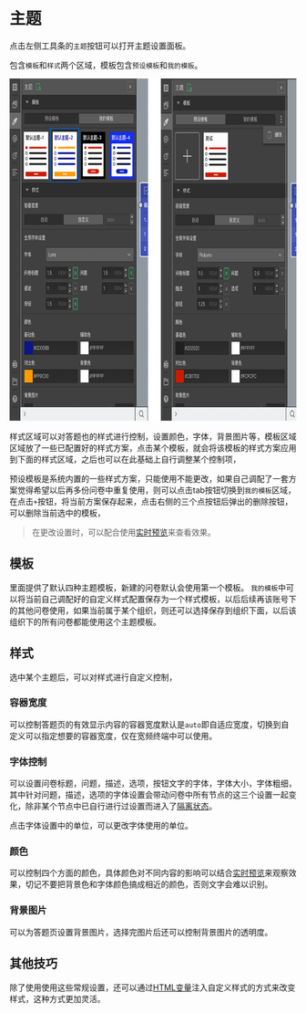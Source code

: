 # 主题

点击左侧工具条的`主题`按钮可以打开主题设置面板。

包含`模板`和`样式`两个区域，模板包含`预设模板`和`我的模板`。

<img src='./images/theme-kit.png' height='600'>

样式区域可以对答题也的样式进行控制，设置颜色，字体，背景图片等，模板区域区域放了一些已配置好的样式方案，点击某个模板，就会将该模板的样式方案应用到下面的样式区域，之后也可以在此基础上自行调整某个控制项，

预设模板是系统内置的一些样式方案，只能使用不能更改，如果自己调配了一套方案觉得希望以后再多份问卷中重复使用，则可以点击tab按钮切换到`我的模板`区域，在点击`+`按钮，将当前方案保存起来，点击右侧的三个点按钮后弹出的删除按钮，可以删除当前选中的模板，

> 在更改设置时，可以配合使用[实时预览](../preview/realtime.md)来查看效果。


## 模板
里面提供了默认四种主题模板，新建的问卷默认会使用第一个模板。
`我的模板`中可以将当前自己调配好的自定义样式配置保存为一个样式模板，以后后续再该账号下的其他问卷使用，如果当前属于某个组织，则还可以选择保存到组织下面，以后该组织下的所有问卷都能使用这个主题模板。

## 样式

选中某个主题后，可以对样式进行自定义控制，
### 容器宽度
可以控制答题页的有效显示内容的容器宽度默认是`auto`即自适应宽度，切换到自定义可以指定想要的容器宽度，仅在宽频终端中可以使用。

### 字体控制
可以设置问卷标题，问题，描述，选项，按钮文字的字体，字体大小，字体粗细，其中针对问题，描述，选项的字体设置会带动问卷中所有节点的这三个设置一起变化，除非某个节点中已自行进行过设置而进入了[隔离状态](../node-setting/layout.md#自定义字体尺寸)。

点击字体设置中的单位，可以更改字体使用的单位。

### 颜色
可以控制四个方面的颜色，具体颜色对不同内容的影响可以结合[实时预览](../preview/realtime.md)来观察效果，切记不要把背景色和字体颜色搞成相近的颜色，否则文字会难以识别。

### 背景图片
可以为答题页设置背景图片，选择完图片后还可以控制背景图片的透明度。

## 其他技巧
除了使用使用这些常规设置，还可以通过[HTML变量](../variable/html-type.md)注入自定义样式的方式来改变样式，这种方式更加灵活。



